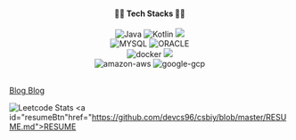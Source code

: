 <head>
<link href="https://fonts.googleapis.com/css?family=Noto+Sans+KR&display=swap" rel="stylesheet">
</head>

<body>
<div align="center" src="![#f03c15](https://via.placeholder.com/15/f03c15/000000?text=+) `#f03c15`">
 <h4>✍🏻 Tech Stacks ✍🏻</h4> 
 <img alt="Java" src ="https://img.shields.io/badge/Java-007396.svg?&style=for-the-badge&logo=JAVA&logoColor=white"/>  
 <img alt="Kotlin" src ="https://img.shields.io/badge/Kotlin-yellow.svg?&style=for-the-badge&logo=KOTLIN&logoColor=white"/>
 <img src="https://img.shields.io/badge/Spring-6DB33F?style=for-the-badge&logo=Spring&logoColor=white">
 <br/>
 <img alt="MYSQL" src ="https://img.shields.io/badge/MYSQL-4479A1.svg?&style=for-the-badge&logo=MYSQL&logoColor=white"/>
 <img alt="ORACLE" src ="https://img.shields.io/badge/ORACLE-red.svg?&style=for-the-badge&logo=ORACLE&logoColor=white"/>
 <br/>
 <img alt="docker" src="https://img.shields.io/badge/docker-2496ED.svg?&style=for-the-badge&logo=docker&logoColor=white">
 <img src="https://img.shields.io/badge/linux-FCC624?style=for-the-badge&logo=linux&logoColor=black">  
 <br/>
 <img alt="amazon-aws" src ="https://img.shields.io/badge/amazon-aws-232F3E.svg?&style=for-the-badge&logo=amazon-aws&logoColor=white"/> 
 <img alt="google-gcp" src ="https://img.shields.io/badge/google-gcp-232F3E.svg?&style=for-the-badge&logo=google-gcp&logoColor=white"/> 
</div>
<br>

 <p> <a href="https://devcs96.github.io/">Blog </a> <a href="https://devcs96.github.io/">Blog </a></p>

![Leetcode Stats](https://leetcard.jacoblin.cool/csbiy?ext=activity)
 <a id="resumeBtn"href="https://github.com/devcs96/csbiy/blob/master/RESUME.md">RESUME</a>
</div>
</div>
</body>

